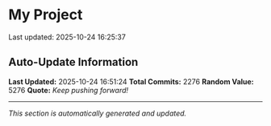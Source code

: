 # My Project


Last updated: 2025-10-24 16:25:37











































































































































































































































































































































































































































































































































































































































































































































































































































































































































































































































































































































































































































































































































































































































































































































































































































































































































































































































































































































































































































































































































































































































































































































































































































































































































































































































































































































































## Auto-Update Information

**Last Updated:** 2025-10-24 16:51:24
**Total Commits:** 2276
**Random Value:** 5276
**Quote:** _Keep pushing forward!_

---
_This section is automatically generated and updated._